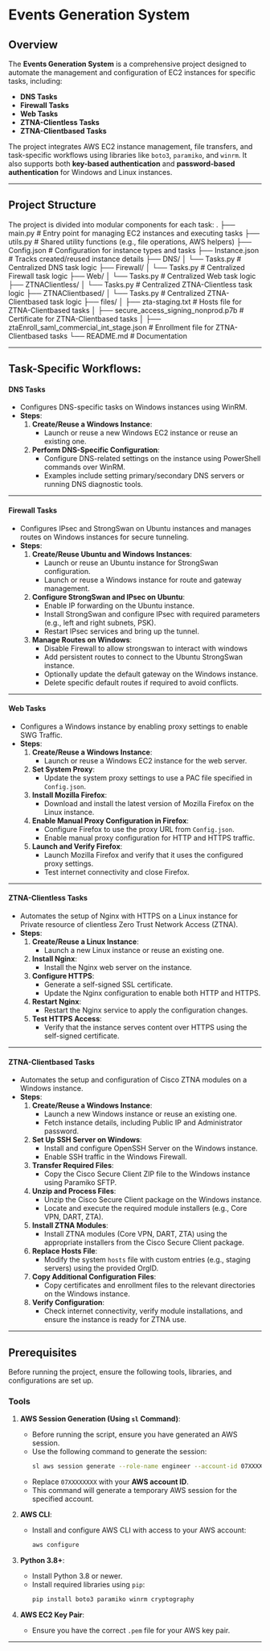 # **Events Generation System**

## **Overview**
The **Events Generation System** is a comprehensive project designed to automate the management and configuration of EC2 instances for specific tasks, including:
- **DNS Tasks**
- **Firewall Tasks**
- **Web Tasks**
- **ZTNA-Clientless Tasks**
- **ZTNA-Clientbased Tasks**

The project integrates AWS EC2 instance management, file transfers, and task-specific workflows using libraries like `boto3`, `paramiko`, and `winrm`. It also supports both **key-based authentication** and **password-based authentication** for Windows and Linux instances.

---

## **Project Structure**
The project is divided into modular components for each task:
.
├── main.py                  # Entry point for managing EC2 instances and executing tasks
├── utils.py                 # Shared utility functions \(e.g., file operations, AWS helpers\)
├── Config.json              # Configuration for instance types and tasks
├── Instance.json            # Tracks created/reused instance details
├── DNS/
│   └── Tasks.py             # Centralized DNS task logic
├── Firewall/
│   └── Tasks.py             # Centralized Firewall task logic
├── Web/
│   └── Tasks.py             # Centralized Web task logic
├── ZTNAClientless/
│   └── Tasks.py             # Centralized ZTNA-Clientless task logic
├── ZTNAClientbased/
│   └── Tasks.py             # Centralized ZTNA-Clientbased task logic
├── files/
│   ├── zta-staging.txt      # Hosts file for ZTNA-Clientbased tasks
│   ├── secure_access_signing_nonprod.p7b # Certificate for ZTNA-Clientbased tasks
│   ├── ztaEnroll_saml_commercial_int_stage.json # Enrollment file for ZTNA-Clientbased tasks
└── README.md                # Documentation

---

## **Task-Specific Workflows**:

#### **DNS Tasks**
- Configures DNS-specific tasks on Windows instances using WinRM.
- **Steps**:
  1. **Create/Reuse a Windows Instance**:
      - Launch or reuse a new Windows EC2 instance or reuse an existing one.
  2. **Perform DNS-Specific Configuration**:
      - Configure DNS-related settings on the instance using PowerShell commands over WinRM.
      - Examples include setting primary/secondary DNS servers or running DNS diagnostic tools.

---

#### **Firewall Tasks**
- Configures IPsec and StrongSwan on Ubuntu instances and manages routes on Windows instances for secure tunneling.
- **Steps**:
  1. **Create/Reuse Ubuntu and Windows Instances**:
      - Launch or reuse an Ubuntu instance for StrongSwan configuration.
      - Launch or reuse a Windows instance for route and gateway management.
  2. **Configure StrongSwan and IPsec on Ubuntu**:
      - Enable IP forwarding on the Ubuntu instance.
      - Install StrongSwan and configure IPsec with required parameters (e.g., left and right subnets, PSK).
      - Restart IPsec services and bring up the tunnel.
  3. **Manage Routes on Windows**:
      - Disable Firewall to allow strongswan to interact with windows
      - Add persistent routes to connect to the Ubuntu StrongSwan instance.
      - Optionally update the default gateway on the Windows instance.
      - Delete specific default routes if required to avoid conflicts.

---

#### **Web Tasks**
- Configures a Windows instance by enabling proxy settings to enable SWG Traffic.
- **Steps**:
  1. **Create/Reuse a Windows Instance**:
      - Launch or reuse a Windows EC2 instance for the web server.
  2. **Set System Proxy**:
      - Update the system proxy settings to use a PAC file specified in `Config.json`.
  3. **Install Mozilla Firefox**:
      - Download and install the latest version of Mozilla Firefox on the Linux instance.
  4. **Enable Manual Proxy Configuration in Firefox**:
      - Configure Firefox to use the proxy URL from `Config.json`.
      - Enable manual proxy configuration for HTTP and HTTPS traffic.
  5. **Launch and Verify Firefox**:
      - Launch Mozilla Firefox and verify that it uses the configured proxy settings.
      - Test internet connectivity and close Firefox.

---

#### **ZTNA-Clientless Tasks**
- Automates the setup of Nginx with HTTPS on a Linux instance for Private resource of clientless Zero Trust Network Access (ZTNA).
- **Steps**:
  1. **Create/Reuse a Linux Instance**:
      - Launch a new Linux instance or reuse an existing one.
  2. **Install Nginx**:
      - Install the Nginx web server on the instance.
  3. **Configure HTTPS**:
      - Generate a self-signed SSL certificate.
      - Update the Nginx configuration to enable both HTTP and HTTPS.
  4. **Restart Nginx**:
      - Restart the Nginx service to apply the configuration changes.
  5. **Test HTTPS Access**:
      - Verify that the instance serves content over HTTPS using the self-signed certificate.

---

#### **ZTNA-Clientbased Tasks**
- Automates the setup and configuration of Cisco ZTNA modules on a Windows instance.
- **Steps**:
  1. **Create/Reuse a Windows Instance**:
      - Launch a new Windows instance or reuse an existing one.
      - Fetch instance details, including Public IP and Administrator password.
  2. **Set Up SSH Server on Windows**:
      - Install and configure OpenSSH Server on the Windows instance.
      - Enable SSH traffic in the Windows Firewall.
  3. **Transfer Required Files**:
      - Copy the Cisco Secure Client ZIP file to the Windows instance using Paramiko SFTP.
  4. **Unzip and Process Files**:
      - Unzip the Cisco Secure Client package on the Windows instance.
      - Locate and execute the required module installers (e.g., Core VPN, DART, ZTA).
  5. **Install ZTNA Modules**:
      - Install ZTNA modules (Core VPN, DART, ZTA) using the appropriate installers from the Cisco Secure Client package.
  6. **Replace Hosts File**:
      - Modify the system `hosts` file with custom entries (e.g., staging servers) using the provided OrgID.
  7. **Copy Additional Configuration Files**:
      - Copy certificates and enrollment files to the relevant directories on the Windows instance.
  8. **Verify Configuration**:
      - Check internet connectivity, verify module installations, and ensure the instance is ready for ZTNA use.

---

## **Prerequisites**
Before running the project, ensure the following tools, libraries, and configurations are set up.

### **Tools**
1. **AWS Session Generation (Using `sl` Command)**:
   - Before running the script, ensure you have generated an AWS session.
   - Use the following command to generate the session:
     ```bash
     sl aws session generate --role-name engineer --account-id 07XXXXXXXX --profile default
     ```
   - Replace `07XXXXXXXX` with your **AWS account ID**.
   - This command will generate a temporary AWS session for the specified account.

2. **AWS CLI**:
   - Install and configure AWS CLI with access to your AWS account:
     ```bash
     aws configure
     ```

3. **Python 3.8+**:
   - Install Python 3.8 or newer.
   - Install required libraries using `pip`:
     ```bash
     pip install boto3 paramiko winrm cryptography
     ```

4. **AWS EC2 Key Pair**:
   - Ensure you have the correct `.pem` file for your AWS key pair.

---

